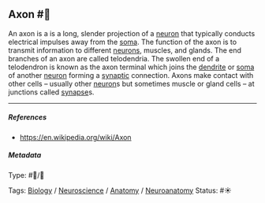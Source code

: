 ## Axon  #🧠

An axon is a is a long, slender projection of a [neuron](Neuron.md) that typically conducts electrical impulses away from the [soma](). The function of the axon is to transmit information to different [neurons](), muscles, and glands. The end branches of an axon are called telodendria. The swollen end of a telodendron is known as the axon terminal which joins the [dendrite](Dendrite.md) or [soma]() of another [neuron](Neuron.md) forming a [synaptic](Synapse.md) connection. Axons make contact with other cells – usually other [neuron](Neuron.md)s but sometimes muscle or gland cells – at junctions called [synapse](Synapse.md)s.

---

##### References

* https://en.wikipedia.org/wiki/Axon

##### Metadata

Type: #🔵/🔵 

Tags: [Biology]() / [Neuroscience](Neuroscience.md) / [Anatomy]() / [Neuroanatomy](Neuroanatomy.md) 
Status: #☀️ 
